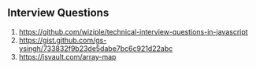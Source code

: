 
## Interview Questions
  1. https://github.com/wiziple/technical-interview-questions-in-javascript  
  2. https://gist.github.com/gs-ysingh/733832f9b23de5dabe7bc6c921d22abc
  3. https://jsvault.com/array-map
  
